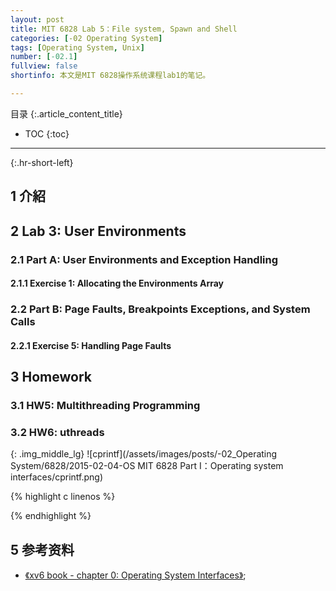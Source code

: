 ```yaml
---
layout: post
title: MIT 6828 Lab 5：File system, Spawn and Shell
categories: [-02 Operating System]
tags: [Operating System, Unix]
number: [-02.1]
fullview: false
shortinfo: 本文是MIT 6828操作系统课程lab1的笔记。

---
```

目录
{:.article_content_title}


* TOC
{:toc}

---
{:.hr-short-left}

## 1 介紹 ##

## 2 Lab 3:  User Environments ##

### 2.1 Part A: User Environments and Exception Handling

#### 2.1.1 Exercise 1: Allocating the Environments Array


### 2.2 Part B: Page Faults, Breakpoints Exceptions, and System Calls

#### 2.2.1 Exercise 5: Handling Page Faults

## 3 Homework

### 3.1 HW5: Multithreading Programming

### 3.2 HW6: uthreads

{: .img_middle_lg}
![cprintf](/assets/images/posts/-02_Operating System/6828/2015-02-04-OS MIT 6828 Part I：Operating system interfaces/cprintf.png)

{% highlight c linenos %}

{% endhighlight %}

## 5 参考资料 ##

- [《xv6 book - chapter 0: Operating System Interfaces》](https://ocw.mit.edu/courses/electrical-engineering-and-computer-science/6-828-operating-system-engineering-fall-2012/lecture-notes-and-readings/);





